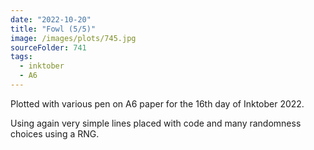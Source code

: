 ```yaml
---
date: "2022-10-20"
title: "Fowl (5/5)"
image: /images/plots/745.jpg
sourceFolder: 741
tags:
  - inktober
  - A6
---
```


Plotted with various pen on A6 paper for the 16th day of Inktober 2022.

Using again very simple lines placed with code and many randomness choices using a RNG.